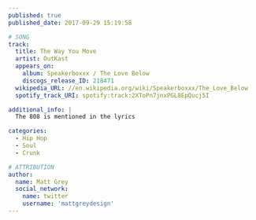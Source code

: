 ```yaml
---
published: true
published_date: 2017-09-29 15:19:58

# SONG
track:
  title: The Way You Move
  artist: OutKast
  appears_on:
    album: Speakerboxxx / The Love Below
    discogs_release_ID: 218471
  wikipedia_URL: //en.wikipedia.org/wiki/Speakerboxxx/The_Love_Below
  spotify_track_URI: spotify:track:2XToPn7jnxPGL8EpQucj5I

additional_info: |
  The 808 is mentioned in the lyrics

categories:
  - Hip Hop
  - Soul
  - Crunk

# ATTRIBUTION
author:
  name: Matt Grey
  social_network:
    name: twitter
    username: 'mattgreydesign'
---
```

